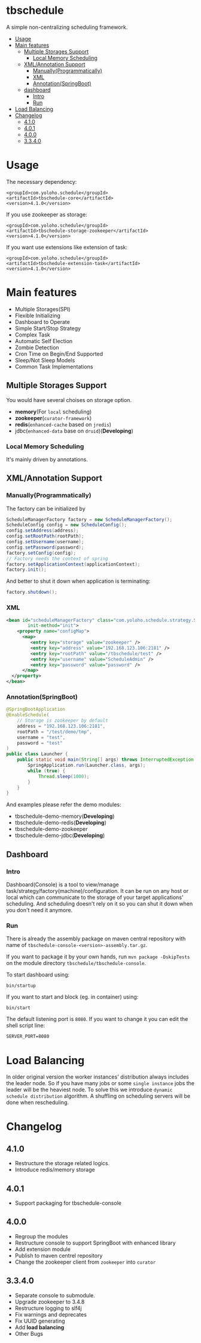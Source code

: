 tbschedule
===
A simple non-centralizing scheduling framework.

- [Usage](#usage)
- [Main features](#main-features)
	- [Multiple Storages Support](#multiple-storages-support)
		- [Local Memory Scheduling](#local-memory-scheduling)
	- [XML/Annotation Support](#xml-annotation-support)
		- [Manually(Programmatically)](#manually-programmatically)
		- [XML](#xml)
		- [Annotation(SpringBoot)](#annotation-springBoot)
	- [dashboard](#dashboard)
		- [Intro](#intro)
		- [Run](#run)
- [Load Balancing](#load-balancing)
- [Changelog](#changelog)
	- [4.1.0](#4.1.0)
	- [4.0.1](#4.0.1)
	- [4.0.0](#4.0.0)
	- [3.3.4.0](#3.3.4.0)

# Usage
The necessary dependency:

```
<groupId>com.yoloho.schedule</groupId>
<artifactId>tbschedule-core</artifactId>
<version>4.1.0</version>
```

If you use zookeeper as storage:

```
<groupId>com.yoloho.schedule</groupId>
<artifactId>tbschedule-storage-zookeeper</artifactId>
<version>4.1.0</version>
```

If you want use extensions like extension of task:

```
<groupId>com.yoloho.schedule</groupId>
<artifactId>tbschedule-extension-task</artifactId>
<version>4.1.0</version>
```

# Main features
* Multiple Storages(SPI)
* Flexible Initializing
* Dashboard to Operate
* Simple Start/Stop Strategy
* Complex Task
* Automatic Self Election
* Zombie Detection
* Cron Time on Begin/End Supported
* Sleep/Not Sleep Models
* Common Task Implementations

## Multiple Storages Support
You would have several choises on storage option.

* **memory**(For `local` scheduling)
* **zookeeper**(`curator-framework`)
* **redis**(`enhanced-cache` based on `jredis`)
* jdbc(`enhanced-data` base on `druid`)(**Developing**)

### Local Memory Scheduling
It's mainly driven by annotations.


## XML/Annotation Support
### Manually(Programmatically)
The factory can be initialized by

```java
ScheduleManagerFactory factory = new ScheduleManagerFactory();
ScheduleConfig config = new ScheduleConfig();
config.setAddress(address);
config.setRootPath(rootPath);
config.setUsername(username);
config.setPassword(password);
factory.setConfig(config);
// Factory needs the context of spring
factory.setApplicationContext(applicationContext);
factory.init();
```

And better to shut it down when application is terminating:

```java
factory.shutdown();
```

### XML
```xml
<bean id="scheduleManagerFactory" class="com.yoloho.schedule.strategy.ScheduleManagerFactory"
		init-method="init">
	<property name="configMap">
      <map>
         <entry key="storage" value="zookeeper" />
         <entry key="address" value="192.168.123.106:2181" />
         <entry key="rootPath" value="/tbschedule/test" />
         <entry key="username" value="ScheduleAdmin" />
         <entry key="password" value="password" />
      </map>
  </property>	
</bean>
```

### Annotation(SpringBoot)
```java
@SpringBootApplication
@EnableSchedule(
    // Storage is zookeeper by default
    address = "192.168.123.106:2181",
    rootPath = "/test/demo/tmp",
    username = "test",
    password = "test"
)
public class Launcher {
    public static void main(String[] args) throws InterruptedException {
        SpringApplication.run(Launcher.class, args);
        while (true) {
            Thread.sleep(1000);
        }
    }
}
```

And examples please refer the demo modules:  
* tbschedule-demo-memory(**Developing**)
* tbschedule-demo-redis(**Developing**)
* tbschedule-demo-zookeeper
* tbschedule-demo-jdbc(**Developing**)

## Dashboard
### Intro
Dashboard(Console) is a tool to view/manage task/strategy/factory(machine)/configuration. It can be run on any host or local which can communicate to the storage of your target applications' scheduling. And scheduling doesn't rely on it so you can shut it down when you don't need it anymore.

### Run
There is already the assembly package on maven central repository with name of `tbschedule-console-<version>-assembly.tar.gz`.

If you want to package it by your own hands, run `mvn package -DskipTests` on the module directory `tbschedule/tbschedule-console`.

To start dashboard using:
```
bin/startup
```

If you want to start and block (eg. in container) using:
```
bin/start
```

The default listening port is `8080`. If you want to change it you can edit the shell script line:
```
SERVER_PORT=8080
```

# Load Balancing
In older original version the worker instances' distribution always includes the leader node. So if you have many jobs or some `single instance` jobs the leader will be the heaviest node. To solve this we introduce `dynamic schedule distribution` algorithm. A shuffling on scheduling servers will be done when rescheduling.

# Changelog

## 4.1.0
* Restructure the storage related logics.
* Introduce redis/memory storage

## 4.0.1
* Support packaging for tbschedule-console

## 4.0.0
* Regroup the modules
* Restructure console to support SpringBoot with enhanced library
* Add extension module
* Publish to maven centrel repository
* Change the zookeeper client from `zookeeper` into `curator`

## 3.3.4.0
* Separate console to submodule.
* Upgrade zookeeper to 3.4.8
* Restructure logging to slf4j
* Fix warnings and deprecates
* Fix UUID generating
* Add **load balancing**
* Other Bugs


